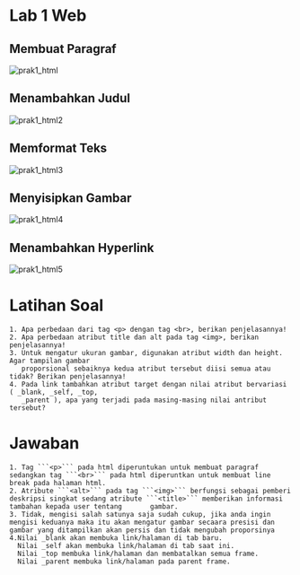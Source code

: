 # Lab 1 Web
## Membuat Paragraf
![prak1_html](https://github.com/mullf/Prak1_HTML_ProgWeb/assets/115521049/ea02a61d-1af1-406d-a665-ecd05f64cf79)
## Menambahkan Judul
![prak1_html2](https://github.com/mullf/Prak1_HTML_ProgWeb/assets/115521049/34a27b3a-4a38-4dc2-8d21-6b8a7bf7b789)
## Memformat Teks
![prak1_html3](https://github.com/mullf/Prak1_HTML_ProgWeb/assets/115521049/022382d7-fea5-43f2-ace1-fb962ade55e6)
## Menyisipkan Gambar
![prak1_html4](https://github.com/mullf/Prak1_HTML_ProgWeb/assets/115521049/13af232f-1f2e-43f5-8509-aeafdd30e215)
## Menambahkan Hyperlink
![prak1_html5](https://github.com/mullf/Prak1_HTML_ProgWeb/assets/115521049/51cb3328-9c76-48ad-b374-c2173b200833)
# Latihan Soal
``` 
1. Apa perbedaan dari tag <p> dengan tag <br>, berikan penjelasannya!
2. Apa perbedaan atribut title dan alt pada tag <img>, berikan penjelasannya!
3. Untuk mengatur ukuran gambar, digunakan atribut width dan height. Agar tampilan gambar
   proporsional sebaiknya kedua atribut tersebut diisi semua atau tidak? Berikan penjelasannya!
4. Pada link tambahkan atribut target dengan nilai atribut bervariasi ( _blank, _self, _top,
   _parent ), apa yang terjadi pada masing-masing nilai antribut tersebut?
```
# Jawaban
```
1. Tag ```<p>``` pada html diperuntukan untuk membuat paragraf sedangkan tag ```<br>``` pada html diperuntkan untuk membuat line break pada halaman html.
2. Atribute ```<alt>``` pada tag ```<img>``` berfungsi sebagai pemberi deskripsi singkat sedang atribute ```<title>``` memberikan informasi tambahan kepada user tentang       gambar.
3. Tidak, mengisi salah satunya saja sudah cukup, jika anda ingin mengisi keduanya maka itu akan mengatur gambar secaara presisi dan gambar yang ditampilkan akan persis dan tidak mengubah proporsinya
4.Nilai _blank akan membuka link/halaman di tab baru.
  Nilai _self akan membuka link/halaman di tab saat ini.
  Nilai _top membuka link/halaman dan membatalkan semua frame.
  Nilai _parent membuka link/halaman pada parent frame.
```
